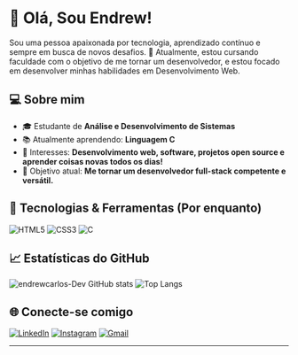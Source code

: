 # 👋 Olá, Sou Endrew!

Sou uma pessoa apaixonada por tecnologia, aprendizado contínuo e sempre em busca de novos desafios. 🚀
Atualmente, estou cursando faculdade com o objetivo de me tornar um desenvolvedor, e estou focado em desenvolver minhas habilidades em Desenvolvimento Web. 

## 💻 Sobre mim

- 🎓 Estudante de **Análise e Desenvolvimento de Sistemas**  
- 📚 Atualmente aprendendo: **Linguagem C**
- 🧩 Interesses: **Desenvolvimento web, software, projetos open source e aprender coisas novas todos os dias!**
- 🎯 Objetivo atual: **Me tornar um desenvolvedor full-stack competente e versátil.**

## 🚀 Tecnologias & Ferramentas (Por enquanto)

![HTML5](https://img.shields.io/badge/HTML5-E34F26?style=for-the-badge&logo=html5&logoColor=white)
![CSS3](https://img.shields.io/badge/CSS3-1572B6?style=for-the-badge&logo=css3&logoColor=white)
![C](https://img.shields.io/badge/C-%2300599C.svg?style=for-the-badge&logo=c&logoColor=white)

## 📈 Estatísticas do GitHub

![endrewcarlos-Dev GitHub stats](https://github-readme-stats.vercel.app/api?username=endrewcarlos-Dev&show_icons=true&theme=radical)
![Top Langs](https://github-readme-stats.vercel.app/api/top-langs/?username=endrewcarlos-Dev&layout=compact&theme=radical)

## 🌐 Conecte-se comigo

[![LinkedIn](https://img.shields.io/badge/LinkedIn-0077B5?style=for-the-badge&logo=linkedin&logoColor=white)](https://www.linkedin.com/in/seu-linkedin/)
[![Instagram](https://img.shields.io/badge/Instagram-E4405F?style=for-the-badge&logo=instagram&logoColor=white)](https://www.instagram.com/seu-instagram/)
[![Gmail](https://img.shields.io/badge/Gmail-D14836?style=for-the-badge&logo=gmail&logoColor=white)](mailto:seu-email@gmail.com)

---
